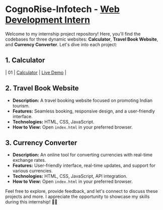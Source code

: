 
# CognoRise-Infotech - <ins>Web Development Intern</ins>

Welcome to my internship project repository! Here, you'll find the codebases for three dynamic websites: **Calculator**, **Travel Book Website**, and **Currency Converter**. Let's dive into each project:

## 1. Calculator
| 01  | [Calculator](https://github.com/Harsha-vardhan-03/CognoRise-Infotech/tree/main/Calculator)       | [Live Demo](https://Harsha-vardhan-03/CognoRise-Infotech/Calculator/) |
## 2. Travel Book Website
- **Description:** A travel booking website focused on promoting Indian tourism.
- **Features:** Seamless booking, responsive design, and a user-friendly interface.
- **Technologies:** HTML, CSS, JavaScript.
- **How to View:** Open `index.html` in your preferred browser.

## 3. Currency Converter
- **Description:** An online tool for converting currencies with real-time exchange rates.
- **Features:** User-friendly interface, real-time updates, and support for various currencies.
- **Technologies:** HTML, CSS, JavaScript, API integration.
- **How to View:** Open `index.html` in your preferred browser.

Feel free to explore, provide feedback, and let's connect to discuss these projects and more. I appreciate the opportunity to showcase my skills during this internship! 🚀🌐
